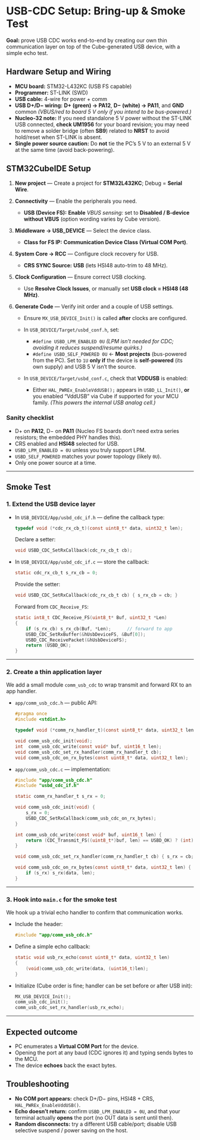 # USB-CDC Setup: Bring-up & Smoke Test

**Goal:** prove USB CDC works end-to-end by creating our own thin communication layer on top of the Cube-generated USB device, with a simple echo test.

## Hardware Setup and Wiring

* **MCU board:** STM32-L432KC (USB FS capable)
* **Programmer:** ST-LINK (SWD)
* **USB cable:** 4-wire for power + comm
* **USB D+/D− wiring:** **D+ (green) → PA12**, **D− (white) → PA11**, and **GND** common
  *(VBUS/red to board 5 V only if you intend to be bus-powered.)*
* **Nucleo-32 note:** If you need standalone 5 V power without the ST-LINK USB connected, **check UM1956** for your board revision; you may need to remove a solder bridge (often **SB9**) related to **NRST** to avoid hold/reset when ST-LINK is absent.
* **Single power source caution:** Do **not** tie the PC’s 5 V to an external 5 V at the same time (avoid back-powering).

## STM32CubeIDE Setup

1. **New project** — Create a project for **STM32L432KC**; Debug = **Serial Wire**.

2. **Connectivity** — Enable the peripherals you need.

   * **USB (Device FS):** **Enable**
     *VBUS sensing:* set to **Disabled / B-device without VBUS** (option wording varies by Cube version).

3. **Middleware → USB\_DEVICE** — Select the device class.

   * **Class for FS IP:** **Communication Device Class (Virtual COM Port)**.

4. **System Core → RCC** — Configure clock recovery for USB.

   * **CRS SYNC Source:** **USB** (lets HSI48 auto-trim to 48 MHz).

5. **Clock Configuration** — Ensure correct USB clocking.

   * Use **Resolve Clock Issues**, or manually set **USB clock = HSI48 (48 MHz)**.

6. **Generate Code** — Verify init order and a couple of USB settings.

   * Ensure `MX_USB_DEVICE_Init()` is called **after** clocks are configured.
   * In `USB_DEVICE/Target/usbd_conf.h`, set:

     * `#define USBD_LPM_ENABLED 0U`
       *(LPM isn’t needed for CDC; avoiding it reduces suspend/resume quirks.)*
     * `#define USBD_SELF_POWERED 0U`  ← **Most projects** (bus-powered from the PC).
       Set to `1U` **only if** the device is **self-powered** (its own supply) and USB 5 V isn’t the source.
   * In `USB_DEVICE/Target/usbd_conf.c`, check that **VDDUSB** is enabled:

     * Either `HAL_PWREx_EnableVddUSB();` appears in `USBD_LL_Init()`, **or** you enabled “VddUSB” via Cube if supported for your MCU family.
       *(This powers the internal USB analog cell.)*

### Sanity checklist

* D+ on **PA12**, D− on **PA11** (Nucleo FS boards don’t need extra series resistors; the embedded PHY handles this).
* CRS enabled and **HSI48** selected for USB.
* `USBD_LPM_ENABLED = 0U` unless you truly support LPM.
* `USBD_SELF_POWERED` matches your power topology (likely `0U`).
* Only one power source at a time.

---

## Smoke Test

### 1. Extend the USB device layer

* In `USB_DEVICE/App/usbd_cdc_if.h` — define the callback type:

  ```c
  typedef void (*cdc_rx_cb_t)(const uint8_t* data, uint32_t len);
  ```

  Declare a setter:

  ```c
  void USBD_CDC_SetRxCallback(cdc_rx_cb_t cb);
  ```

* In `USB_DEVICE/App/usbd_cdc_if.c` — store the callback:

  ```c
  static cdc_rx_cb_t s_rx_cb = 0;
  ```

  Provide the setter:

  ```c
  void USBD_CDC_SetRxCallback(cdc_rx_cb_t cb) { s_rx_cb = cb; }
  ```

  Forward from `CDC_Receive_FS`:

  ```c
  static int8_t CDC_Receive_FS(uint8_t* Buf, uint32_t *Len)
  {
      if (s_rx_cb) s_rx_cb(Buf, *Len);      // forward to app
      USBD_CDC_SetRxBuffer(&hUsbDeviceFS, &Buf[0]);
      USBD_CDC_ReceivePacket(&hUsbDeviceFS);
      return (USBD_OK);
  }
  ```

---

### 2. Create a thin application layer

We add a small module `comm_usb_cdc` to wrap transmit and forward RX to an app handler.

* `app/comm_usb_cdc.h` — public API:

  ```c
  #pragma once
  #include <stdint.h>

  typedef void (*comm_rx_handler_t)(const uint8_t* data, uint32_t len);

  void comm_usb_cdc_init(void);
  int  comm_usb_cdc_write(const void* buf, uint16_t len);
  void comm_usb_cdc_set_rx_handler(comm_rx_handler_t cb);
  void comm_usb_cdc_on_rx_bytes(const uint8_t* data, uint32_t len);
  ```

* `app/comm_usb_cdc.c` — implementation:

  ```c
  #include "app/comm_usb_cdc.h"
  #include "usbd_cdc_if.h"

  static comm_rx_handler_t s_rx = 0;

  void comm_usb_cdc_init(void) {
      s_rx = 0;
      USBD_CDC_SetRxCallback(comm_usb_cdc_on_rx_bytes);
  }

  int comm_usb_cdc_write(const void* buf, uint16_t len) {
      return (CDC_Transmit_FS((uint8_t*)buf, len) == USBD_OK) ? (int)len : -1;
  }

  void comm_usb_cdc_set_rx_handler(comm_rx_handler_t cb) { s_rx = cb; }

  void comm_usb_cdc_on_rx_bytes(const uint8_t* data, uint32_t len) {
      if (s_rx) s_rx(data, len);
  }
  ```

---

### 3. Hook into `main.c` for the smoke test

We hook up a trivial echo handler to confirm that communication works.

* Include the header:

  ```c
  #include "app/comm_usb_cdc.h"
  ```

* Define a simple echo callback:

  ```c
  static void usb_rx_echo(const uint8_t* data, uint32_t len)
  {
      (void)comm_usb_cdc_write(data, (uint16_t)len);
  }
  ```

* Initialize (Cube order is fine; handler can be set before or after USB init):

  ```c
  MX_USB_DEVICE_Init();
  comm_usb_cdc_init();
  comm_usb_cdc_set_rx_handler(usb_rx_echo);
  ```

---

## Expected outcome

* PC enumerates a **Virtual COM Port** for the device.
* Opening the port at any baud (CDC ignores it) and typing sends bytes to the MCU.
* The device **echoes** back the exact bytes.

## Troubleshooting

* **No COM port appears:** check D+/D− pins, HSI48 + CRS, `HAL_PWREx_EnableVddUSB()`.
* **Echo doesn’t return:** confirm `USBD_LPM_ENABLED = 0U`, and that your terminal actually **opens** the port (no OUT data is sent until then).
* **Random disconnects:** try a different USB cable/port; disable USB selective suspend / power saving on the host.
